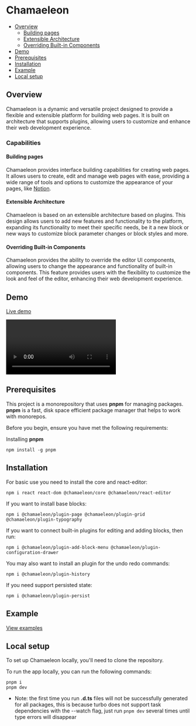 # Chamaeleon

- [Overview](#overview)
  - [Building pages](#building-pages)
  - [Extensible Architecture](#extensible-architecture)
  - [Overriding Built-in Components](#overriding-built-in-components)
- [Demo](#demo)
- [Prerequisites](#prerequisites)
- [Installation](#installation)
- [Example](#example)
- [Local setup](#local-setup)

## Overview

Chamaeleon is a dynamic and versatile project designed to provide a flexible and extensible platform for building web pages. It is built on architecture that supports plugins, allowing users to customize and enhance their web development experience.

### Capabilities

#### Building pages

Chamaeleon provides interface building capabilities for creating web pages. It allows users to create, edit and manage web pages with ease, providing a wide range of tools and options to customize the appearance of your pages, like [Notion](https://www.notion.so).

#### Extensible Architecture

Chamaeleon is based on an extensible architecture based on plugins. This design allows users to add new features and functionality to the platform, expanding its functionality to meet their specific needs, be it a new block or new ways to customize block parameter changes or block styles and more.

#### Overriding Built-in Components

Chamaeleon provides the ability to override the editor UI components, allowing users to change the appearance and functionality of built-in components. This feature provides users with the flexibility to customize the look and feel of the editor, enhancing their web development experience.

## Demo

[Live demo](https://lfandorinl.github.io/chamaeleon/)

<video src="https://github.com/lFandoriNl/chamaeleon/assets/23149596/173e5059-a58d-4021-945e-b6442061fdad" controls="controls" style="max-width: 500px;">
</video>

## Prerequisites

This project is a monorepository that uses **pnpm** for managing packages. **pnpm** is a fast, disk space efficient package manager that helps to work with monorepos.

Before you begin, ensure you have met the following requirements:

Installing **pnpm**

```
npm install -g pnpm
```

## Installation

For basic use you need to install the core and react-editor:

```shell
npm i react react-dom @chamaeleon/core @chamaeleon/react-editor
```

If you want to install base blocks:

```shell
npm i @chamaeleon/plugin-page @chamaeleon/plugin-grid @chamaeleon/plugin-typography
```

If you want to connect built-in plugins for editing and adding blocks, then run:

```shell
npm i @chamaeleon/plugin-add-block-menu @chamaeleon/plugin-configuration-drawer
```

You may also want to install an plugin for the undo redo commands:

```shell
npm i @chamaeleon/plugin-history
```

If you need support persisted state:

```shell
npm i @chamaeleon/plugin-persist
```

## Example

[View examples](./docs/example/example.md)

## Local setup

To set up Chamaeleon locally, you'll need to clone the repository.

To run the app locally, you can run the following commands:

```
pnpm i
pnpm dev
```

- Note: the first time you run **.d.ts** files will not be successfully generated for all packages, this is because turbo does not support task dependencies with the --watch flag, just run `pnpm dev` several times until type errors will disappear
